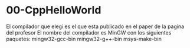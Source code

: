 # 00-CppHelloWorld
El compilador que elegi es el que esta publicado en el paper de la pagina del profesor
El nombre del compilador es MinGW con los siguientes paquetes:
mingw32-gcc-bin
mingw32-g++-bin
msys-make-bin
